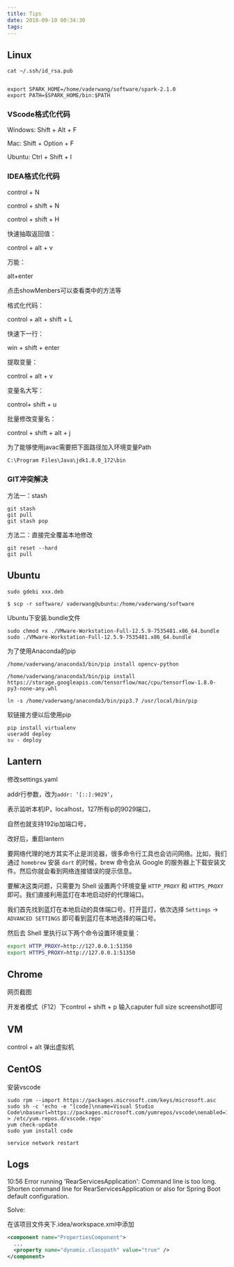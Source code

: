 ```yaml
---
title: Tips
date: 2018-09-10 00:34:30
tags:
---
```


## Linux

```shell
cat ~/.ssh/id_rsa.pub


export SPARK_HOME=/home/vaderwang/software/spark-2.1.0
export PATH=$SPARK_HOME/bin:$PATH
```

### VScode格式化代码

Windows:	Shift + Alt + F

Mac:		Shift + Option + F

Ubuntu:		 Ctrl + Shift + I

### IDEA格式化代码

control + N

control + shift + N

control + shift + H



快速抽取返回值：

control + alt + v

万能：

alt+enter 

点击showMenbers可以查看类中的方法等

格式化代码：

control + alt + shift + L

快速下一行：

win + shift + enter

提取变量：

control + alt + v

变量名大写：

control+ shift + u

批量修改变量名：

control + shift + alt + j

为了能够使用javac需要把下面路径加入环境变量Path

```
C:\Program Files\Java\jdk1.8.0_172\bin
```

### GIT冲突解决

方法一：stash

```
git stash
git pull
git stash pop
```

方法二：直接完全覆盖本地修改

```
git reset --hard
git pull
```

## Ubuntu

```shell
sudo gdebi xxx.deb
```

```shell
$ scp -r software/ vaderwang@ubuntu:/home/vaderwang/software
```

Ubuntu下安装.bundle文件

```shell
sudo chmod +x ./VMware-Workstation-Full-12.5.9-7535481.x86_64.bundle 
sudo ./VMware-Workstation-Full-12.5.9-7535481.x86_64.bundle 
```

为了使用Anaconda的pip

```shell
/home/vaderwang/anaconda3/bin/pip install opencv-python
```

```shell
/home/vaderwang/anaconda3/bin/pip install https://storage.googleapis.com/tensorflow/mac/cpu/tensorflow-1.8.0-py3-none-any.whl
```

```shell
ln -s /home/vaderwang/anaconda3/bin/pip3.7 /usr/local/bin/pip
```

软链接方便以后使用pip

```
pip install virtualenv
useradd deploy
su - deploy
```

## Lantern

修改settings.yaml

addr行参数，改为`addr: ‘[::]:9029’`，

表示监听本机IP，localhost，127所有ip的9029端口，

自然也就支持192ip加端口号，

改好后，重启lantern



要网络代理的地方其实不止是浏览器，很多命令行工具也会访问网络。比如，我们通过 `homebrew` 安装 `dart` 的时候，brew 命令会从 Google 的服务器上下载安装文件。然后你就会看到网络连接错误的提示信息。

要解决这类问题，只需要为 Shell 设置两个环境变量 `HTTP_PROXY` 和 `HTTPS_PROXY` 即可。我们直接利用蓝灯在本地启动好的代理端口。

我们首先找到蓝灯在本地启动的具体端口号。打开蓝灯，依次选择 `Settings` -> `ADVANCED SETTINGS` 即可看到蓝灯在本地选择的端口号。

然后去 Shell 里执行以下两个命令设置环境变量：

```bash
export HTTP_PROXY=http://127.0.0.1:51350
export HTTPS_PROXY=http://127.0.0.1:51350
```



## Chrome

网页截图

开发者模式（F12）下control + shift + p 输入caputer full size screenshot即可

## VM

control + alt 弹出虚拟机

## CentOS

安装vscode

```shell
sudo rpm --import https://packages.microsoft.com/keys/microsoft.asc
sudo sh -c 'echo -e "[code]\nname=Visual Studio Code\nbaseurl=https://packages.microsoft.com/yumrepos/vscode\nenabled=1\ngpgcheck=1\ngpgkey=https://packages.microsoft.com/keys/microsoft.asc" > /etc/yum.repos.d/vscode.repo'
yum check-update
sudo yum install code
```

```shell
service network restart
```

## Logs

10:56	Error running 'RearServicesApplication': Command line is too long. Shorten command line for RearServicesApplication or also for Spring Boot default configuration.

Solve:

在该项目文件夹下.idea/workspace.xml中添加

```xml
<component name="PropertiesComponent">
  ...
  <property name="dynamic.classpath" value="true" />
</component>
```
